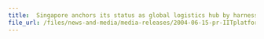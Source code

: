 ```yaml
---
title: 	Singapore anchors its status as global logistics hub by harnessing Information Technology
file_url: /files/news-and-media/media-releases/2004-06-15-pr-IITplatform.pdf
---
```


